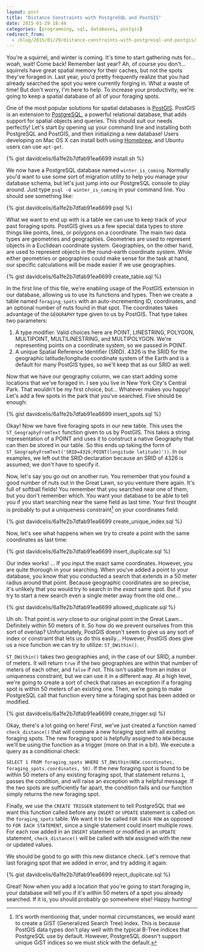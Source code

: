 ```yaml
---
layout: post
title: "Distance Constraints with PostgreSQL and PostGIS"
date: 2015-01-29 18:44
categories: [programming, sql, databases, postgis]
redirect_from:
  - /blog/2015/01/29/distance-constraints-with-postgresql-and-postgis/
---
```


You're a squirrel, and winter is coming. It's time to start gathering nuts for... woah, wait! Come back! Remember last year? Ah, of course you don't... squirrels have great spatial memory for their caches, but not the spots they've foraged in. Last year, you'd pretty frequently realize that you had already searched the spot you were currently forging in. What a waste of time! But don't worry, I'm here to help. To increase your productivity, we're going to keep a spatial database of all of your foraging spots.

One of the most popular solutions for spatial databases is [PostGIS](http://postgis.net/). PostGIS is an extension to [PostgreSQL](http://www.postgresql.org/), a powerful relational database, that adds support for spatial objects and queries. This should suit our needs perfectly! Let's start by opening up your command line and installing both PostgreSQL and PostGIS, and then initializing a new database! Users developing on Mac OS X can install both using [Homebrew](http://brew.sh/), and Ubuntu users can use `apt-get`.

{% gist davidcelis/6a1fe2b7dfab91ea6699 install.sh %}

We now have a PostgreSQL database named `winter_is_coming`. Normally you'd want to use some sort of migration utility to help you manage your database schema, but let's just jump into our PostgreSQL console to play around. Just type `psql -d winter_is_coming` in your command line. You should see something like:

{% gist davidcelis/6a1fe2b7dfab91ea6699 psql %}

What we want to end up with is a table we can use to keep track of your past foraging spots. PostGIS gives us a few special data types to store things like points, lines, or polygons on a coordinate. The main two data types are geometries and geographies. Geometries are used to represent objects in a Euclidean coordinate system. Geographies, on the other hand, are used to represent objects in the round-earth coordinate system. While either geometries or geographies could make sense for the task at hand, our specific calculations will be made easier if we use geographies.

{% gist davidcelis/6a1fe2b7dfab91ea6699 create_table.sql %}

In the first line of this file, we're enabling usage of the PostGIS extension in our database, allowing us to use its functions and types. Then we create a table named `foraging_spots` with an auto-incrementing ID, coordinates, and an optional number of nuts found in that spot. The coordinates takes advantage of the `GEOGRAPHY` type given to us by PostGIS. That type takes two parameters:

1. A type modifier. Valid choices here are POINT, LINESTRING, POLYGON, MULTIPOINT, MULTILINESTRING, and MULTIPOLYGON. We're representing points on a coordinate system, so we passed in POINT.
2. A unique Spatial Reference Identifier (SRID). 4326 is the SRID for the geographic latitude/longitude coordinate system of the Earth and is a default for many PostGIS types, so we'll keep that as our SRID as well.

Now that we have our geography column, we can start adding some locations that we've foraged in. I see you live in New York City's Central Park. That wouldn't be my first choice, but... Whatever makes you happy! Let's add a few spots in the park that you've searched. Five should be enough:

{% gist davidcelis/6a1fe2b7dfab91ea6699 insert_spots.sql %}

Okay! Now we have five foraging spots in our new table. This uses the `ST_GeographyFromText` function given to us by PostGIS. This takes a string representation of a POINT and uses it to construct a native Geography that can then be stored in our table. So this ends up taking the form of `ST_GeographyFromText('SRID=4326;POINT(longitude latitude)'))`. In our examples, we left out the SRID declaration because an SRID of 4326 is assumed; we don't have to specify it.

Now, let's say you go out on another run. You remember that you found a good number of nuts out in the Great Lawn, so you venture there again. It's full of softball fields! You remember that you searched near one of them, but you don't remember which. You want your database to be able to tell you if you start searching near the same field as last time. Your first thought is probably to put a uniqueness constraint[^1] on your coordinates field:

{% gist davidcelis/6a1fe2b7dfab91ea6699 create_unique_index.sql %}

Now, let's see what happens when we try to create a point with the same coordinates as last time:

{% gist davidcelis/6a1fe2b7dfab91ea6699 insert_duplicate.sql %}

Our index works! ... If you input the exact same coordinates. However, you are quite thorough in your searching. When you've added a point to your database, you know that you conducted a search that extends in a 50 meter radius around that point. Because geographic coordinates are so precise, it's unlikely that you would try to search in the _exact_ same spot. But if you try to start a new search even a single meter away from the old one...

{% gist davidcelis/6a1fe2b7dfab91ea6699 allowed_duplicate.sql %}

Uh oh. That point is _very_ close to our original point in the Great Lawn... Definitely within 50 meters of it. So how do we prevent ourselves from this sort of overlap? Unfortunately, PostGIS doesn't seem to give us any sort of index or constraint that lets us do this easily... However, PostGIS does give us a nice function we can try to utilize: `ST_DWithin()`.

`ST_DWithin()` takes two geographies and, in the case of our SRID, a number of meters. It will return `true` if the two geographies are within that number of meters of each other, and `false` if not. This isn't usable from an index or uniqueness constraint, but we can use it in a different way. At a high level, we're going to create a sort of check that raises an exception if a foraging spot is within 50 meters of an existing one. Then, we're going to make PostgreSQL call that function every time a foraging spot has been added or modified.

{% gist davidcelis/6a1fe2b7dfab91ea6699 create_trigger.sql %}

Okay, there's a lot going on here! First, we've just created a function named `check_distance()` that will compare a new foraging spot with all existing foraging spots. The new foraging spot is helpfully assigned to `NEW` because we'll be using the function as a trigger (more on that in a bit). We execute a query as a conditional check:

`SELECT 1 FROM foraging_spots WHERE ST_DWithin(NEW.coordinates, foraging_spots.coordinates, 50)`. If the new foraging spot is found to be within 50 meters of any existing foraging spot, that statement returns `1`, passes the condition, and will raise an exception with a helpful message. If the two spots are sufficiently far apart, the condition fails and our function simply returns the new foraging spot.

Finally, we use the `CREATE TRIGGER` statement to tell PostgreSQL that we want this function called before any `INSERT` or `UPDATE` statement is called on the `foraging_spots` table. We want it to be called `FOR EACH ROW` as opposed to `FOR EACH STATEMENT`, since a single statement could insert multiple rows. For each row added in an `INSERT` statement or modified in an `UPDATE` statement, `check_distance()` will be called with `NEW` assigned with the new or updated values.

We should be good to go with this new distance check. Let's remove that last foraging spot that we added in error, and try adding it again:

{% gist davidcelis/6a1fe2b7dfab91ea6699 reject_duplicate.sql %}

Great! Now when you add a location that you're going to start foraging in, your database will tell you if it's within 50 meters of a spot you already searched. If it is, you should probably go somewhere else! Happy hunting!

[^1]: It's worth mentioning that, under normal circumstances, we would want to create a GiST (Generalized Search Tree) index. This is because PostGIS data types don't play well with the typical B-Tree indices that PostgreSQL use by default. However, PostgreSQL doesn't support unique GiST indices so we must stick with the default.
